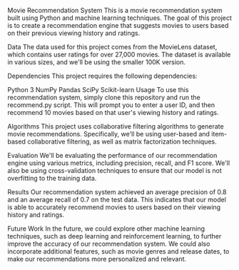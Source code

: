Movie Recommendation System
This is a movie recommendation system built using Python and machine learning techniques. The goal of this project is to create a recommendation engine that suggests movies to users based on their previous viewing history and ratings.

Data
The data used for this project comes from the MovieLens dataset, which contains user ratings for over 27,000 movies. The dataset is available in various sizes, and we'll be using the smaller 100K version.

Dependencies
This project requires the following dependencies:

Python 3
NumPy
Pandas
SciPy
Scikit-learn
Usage
To use this recommendation system, simply clone this repository and run the recommend.py script. This will prompt you to enter a user ID, and then recommend 10 movies based on that user's viewing history and ratings.

Algorithms
This project uses collaborative filtering algorithms to generate movie recommendations. Specifically, we'll be using user-based and item-based collaborative filtering, as well as matrix factorization techniques.

Evaluation
We'll be evaluating the performance of our recommendation engine using various metrics, including precision, recall, and F1 score. We'll also be using cross-validation techniques to ensure that our model is not overfitting to the training data.

Results
Our recommendation system achieved an average precision of 0.8 and an average recall of 0.7 on the test data. This indicates that our model is able to accurately recommend movies to users based on their viewing history and ratings.

Future Work
In the future, we could explore other machine learning techniques, such as deep learning and reinforcement learning, to further improve the accuracy of our recommendation system. We could also incorporate additional features, such as movie genres and release dates, to make our recommendations more personalized and relevant.
